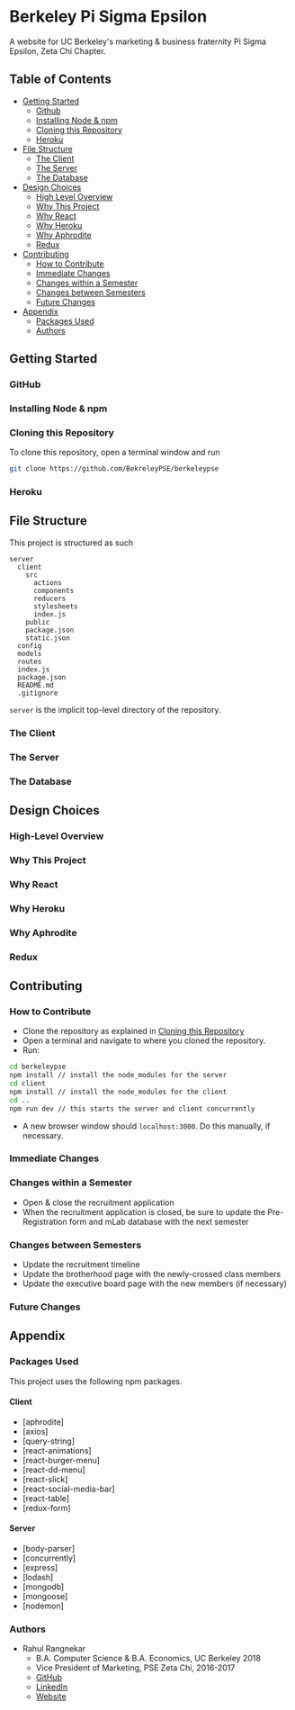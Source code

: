 # Berkeley Pi Sigma Epsilon
A website for UC Berkeley's marketing & business fraternity Pi Sigma Epsilon, Zeta Chi Chapter.

## Table of Contents
- [Getting Started](#getting-started)
  - [Github](#github)
  - [Installing Node & npm](#installing-node-&-npm)
  - [Cloning this Repository](#cloning-this-repository)
  - [Heroku](#heroku) 
- [File Structure](#file-structure)
  - [The Client](#the-client)
  - [The Server](#the-server)
  - [The Database](#the-database)
- [Design Choices](#design-choices)
  - [High Level Overview](#high-level-overview)
  - [Why This Project](#why-this-project)
  - [Why React](#why-react)
  - [Why Heroku](#why-heroku)
  - [Why Aphrodite](#why-aphrodite)
  - [Redux](#redux)
- [Contributing](#contributing)
  - [How to Contribute](#how-to-contribute)
  - [Immediate Changes](#immediate-changes)
  - [Changes within a Semester](#changes-within-a-semester)
  - [Changes between Semesters](#changes-between-semesters)
  - [Future Changes](#future-changes)
- [Appendix](#appendix)
  - [Packages Used](#packages-used)
  - [Authors](#authors)

## Getting Started

### GitHub

### Installing Node & npm

### Cloning this Repository
To clone this repository, open a terminal window and run
```bash
git clone https://github.com/BekreleyPSE/berkeleypse
```

### Heroku

## File Structure
This project is structured as such
```
server
  client
    src
      actions
      components
      reducers
      stylesheets
      index.js
    public
    package.json
    static.json
  config
  models
  routes
  index.js
  package.json
  README.md
  .gitignore
```

`server` is the implicit top-level directory of the repository. 

### The Client

### The Server

### The Database

## Design Choices

### High-Level Overview

### Why This Project

### Why React

### Why Heroku

### Why Aphrodite

### Redux

## Contributing

### How to Contribute
- Clone the repository as explained in [Cloning this Repository](#cloning-this-repository)
- Open a terminal and navigate to where you cloned the repository.
- Run:
```bash
cd berkeleypse
npm install // install the node_modules for the server
cd client
npm install // install the node_modules for the client
cd ..
npm run dev // this starts the server and client concurrently
```
- A new browser window should `localhost:3000`. Do this manually, if necessary.

### Immediate Changes

### Changes within a Semester
- Open & close the recruitment application 
- When the recruitment application is closed, be sure to update the Pre-Registration form and mLab database with the next semester

### Changes between Semesters
- Update the recruitment timeline
- Update the brotherhood page with the newly-crossed class members
- Update the executive board page with the new members (if necessary)

### Future Changes

## Appendix

### Packages Used

This project uses the following npm packages. 

#### Client
- [aphrodite]
- [axios]
- [query-string]
- [react-animations]
- [react-burger-menu]
- [react-dd-menu]
- [react-slick]
- [react-social-media-bar]
- [react-table]
- [redux-form]

#### Server
- [body-parser]
- [concurrently]
- [express]
- [lodash]
- [mongodb]
- [mongoose]
- [nodemon]

### Authors
- Rahul Rangnekar
  - B.A. Computer Science & B.A. Economics, UC Berkeley 2018
  - Vice President of Marketing, PSE Zeta Chi, 2016-2017
  - [GitHub](https://github.com/rahrang)
  - [LinkedIn](https://linkedin.com/in/rahrang)
  - [Website](http://rahrang.xyz)
